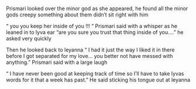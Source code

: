 Prismari looked over the minor god as she appeared, he found all the minor gods creepy something about them didn’t sit right with him 

“ you you keep her inside of you !!! “ Prismari said with a whisper  as he leaned in to lyva ear “are you sure you trust that thing inside of you....” he asked very quickly 

Then he looked back to leyanna “ I had it just the way I liked it in there before I got separated for my love... you better not have messed with anything.” Prismari said with a large laugh 

“ I have never been good at keeping track of time so I’ll have to take lyvas words for it that a week has past.” He said sticking his tongue out at leyanna
